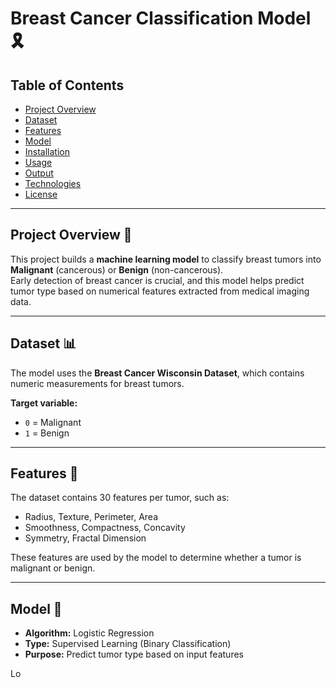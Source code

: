 # Breast Cancer Classification Model 🎗️

## Table of Contents
- [Project Overview](#project-overview)  
- [Dataset](#dataset)  
- [Features](#features)  
- [Model](#model)  
- [Installation](#installation)  
- [Usage](#usage)  
- [Output](#output)  
- [Technologies](#technologies)  
- [License](#license)  

---

## Project Overview 📝
This project builds a **machine learning model** to classify breast tumors into **Malignant** (cancerous) or **Benign** (non-cancerous).  
Early detection of breast cancer is crucial, and this model helps predict tumor type based on numerical features extracted from medical imaging data.

---

## Dataset 📊
The model uses the **Breast Cancer Wisconsin Dataset**, which contains numeric measurements for breast tumors.  

**Target variable:**  
- `0` = Malignant  
- `1` = Benign  

---

## Features 🔑
The dataset contains 30 features per tumor, such as:  
- Radius, Texture, Perimeter, Area  
- Smoothness, Compactness, Concavity  
- Symmetry, Fractal Dimension  

These features are used by the model to determine whether a tumor is malignant or benign.

---

## Model 🤖
- **Algorithm:** Logistic Regression  
- **Type:** Supervised Learning (Binary Classification)  
- **Purpose:** Predict tumor type based on input features  

Lo

